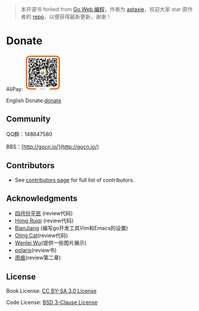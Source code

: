 > 本开源书 forked from [Go Web 编程](https://github.com/astaxie/build-web-application-with-golang)，作者为 [astaxie](https://github.com/astaxie)，欢迎大家 star 原作者的 [repo](https://github.com/astaxie/build-web-application-with-golang)，以便获得最新更新，谢谢！

# Donate

AliPay: <img src="images/alipay.png" alt="alipay" width="100" height="100">

English Donate:[donate](http://beego.me/donate)

## Community
QQ群：148647580

BBS：[http://gocn.io/](http://gocn.io/)

## Contributors

- See [contributors page](https://github.com/astaxie/build-web-application-with-golang/graphs/contributors) for full list of contributors.

## Acknowledgments

 - [四月份平民](https://plus.google.com/110445767383269817959) (review代码)
 - [Hong Ruiqi](https://github.com/hongruiqi) (review代码)
 - [BianJiang](https://github.com/border) (编写go开发工具Vim和Emacs的设置)
 - [Oling Cat](https://github.com/OlingCat)(review代码)
 - [Wenlei Wu](mailto:spadesacn@gmail.com)(提供一些图片展示)
 - [polaris](https://github.com/polaris1119)(review书)
 - [雨痕](https://github.com/qyuhen)(review第二章)

## License
Book License: [CC BY-SA 3.0 License](http://creativecommons.org/licenses/by-sa/3.0/)

Code License: [BSD 3-Clause License](<https://github.com/astaxie/build-web-application-with-golang/blob/master/LICENSE.md>)

